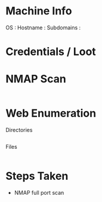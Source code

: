 Machine Info
============
OS         : 
Hostname   : 
Subdomains : 

Credentials / Loot
==================

NMAP Scan
=========
```
```

Web Enumeration
===============
Directories
```
```

Files
```
```

Steps Taken
===========

- NMAP full port scan
